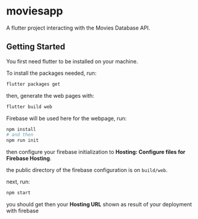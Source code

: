 # moviesapp

A flutter project interacting with the Movies Database API.

## Getting Started

You first need flutter to be installed on your machine.

To install the packages needed, run:
```bash
flutter packages get
```

then, generate the web pages with:
```bash
flutter build web
```

Firebase will be used here for the webpage, run:
```bash
npm install
# and then
npm run init
```
then configure your firebase initialization to **Hosting: Configure files for Firebase Hosting**.

the public directory of the firebase configuration is on `build/web`.

next, run:
```bash
npm start
```
you should get then your **Hosting URL** shown as result of your deployment with firebase